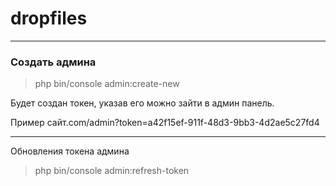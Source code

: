 # dropfiles

---

### Создать админа

> php bin/console admin:create-new

Будет создан токен, указав его можно зайти в админ панель.

Пример
сайт.com/admin?token=a42f15ef-911f-48d3-9bb3-4d2ae5c27fd4

---

Обновления токена админа

> php bin/console admin:refresh-token